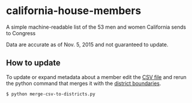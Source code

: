 # california-house-members

A simple machine-readable list of the 53 men and women California sends to Congress

Data are accurate as of Nov. 5, 2015 and not guaranteed to update.

## How to update

To update or expand metadata about a member edit the [CSV file](./california-house-members.csv)
and rerun the python command that merges it with the [district boundaries](./2011-districts.geojson).

```bash
$ python merge-csv-to-districts.py
```
